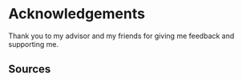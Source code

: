 # Acknowledgements

Thank you to my advisor and my friends for giving me feedback and supporting me.

## Sources
